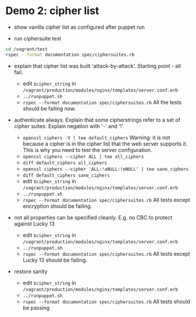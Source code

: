 Demo 2: cipher list
===================

- show vanilla cipher list as configured after puppet run

- run ciphersuite test

```bash
cd /vagrant/test
rspec --format documentation spec/ciphersuites.rb
```

- explain that cipher list was built 'attack-by-attack'. Starting point - all fail.
    + edit `$cipher_string` in `/vagrant/production/modules/nginx/templates/server.conf.erb`
    + `../runpuppet.sh`
    + `rspec --format documentation spec/ciphersuites.rb`
    All the tests should be failing now.
 
- authenticate always. Explain that some cipherstrings refer to a set of cipher suites. Explain negation with '-' and '!'.
    + `openssl ciphers -V | tee default_ciphers`
	Warning: it is not because a cipher is in the cipher list that the web server supports it.
	This is why you need to test the server configuration.
    + `openssl ciphers --cipher ALL | tee all_ciphers`
    + `diff default_ciphers all_ciphers`
    + `openssl ciphers --cipher 'ALL:!aNULL:!eNULL' | tee sane_ciphers`
    + `diff default_ciphers sane_ciphers`
    + edit `$cipher_string` in `/vagrant/production/modules/nginx/templates/server.conf.erb`
    + `../runpuppet.sh`
    + `rspec --format documentation spec/ciphersuites.rb`
    All tests except encryption should be failing.

- not all properties can be specified cleanly. E.g. no CBC to protect against Lucky 13
   + edit `$cipher_string` in `/vagrant/production/modules/nginx/templates/server.conf.erb`
   + `../runpuppet.sh`
   + `rspec --format documentation spec/ciphersuites.rb`
   All tests except Lucky 13 should be failing.

- restore sanity
   + edit `$cipher_string` in `/vagrant/production/modules/nginx/templates/server.conf.erb`
   + `../runpuppet.sh`
   + `rspec --format documentation spec/ciphersuites.rb`
   All tests should be passing
